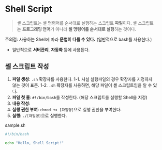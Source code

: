 # Shell Script

> 셸 스크립트는 셸 명령어를 순서대로 실행하는 스크립트 **파일**이다.
> 셸 스크립트는 **프로그래밍 언어**가 아니라 **셸 명령어를 순서대로 실행**하는 것이다.

주의점: 사용하는 Shell에 따라 **문법이 다를 수 있다.**
(일반적으로 bash를 사용한다.)

- 일반적으로 **서버관리**, **자동화** 등에 사용된다.

## 셸 스크립트 작성

1. **파일 생성**: `.sh` 확장자를 사용한다.
    1-1. 사실 실행파일의 경우 확장자를 지정하지 않는 것이 표준.
    1-2. `.sh` 확장자를 사용하면, 해당 파일이 셸 스크립트임을 알 수 있다. 
2. **파일 첫 줄**: `#!/bin/bash`를 작성한다. (해당 스크립트를 실행할 Shell을 지정)
3. **내용 작성**: 
4. **실행 권한 부여**: `chmod +x [파일명]`으로 실행 권한을 부여한다.
5. **실행**: `./[파일명]`으로 실행한다.

sample.sh
```bash
#!/bin/bash

echo "Hello, Shell Script!"
```

